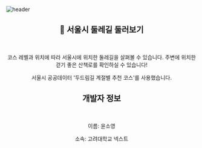 ![header](https://capsule-render.vercel.app/api?type=wave&color=auto&height=10px&section=header&&fontSize=폰트)

<div align= center>
  
## :herb: 서울시 둘레길 둘러보기 
</br>
<p> 코스 레벨과 위치에 따라 서울시에 위치한 둘레길을 살펴볼 수 있습니다. 주변에 위치한 걷기 좋은 산책로를 확인하실 수 있습니다! </p>
<p>서울시 공공데이터 '두드림길 계절별 추천 코스'를 사용했습니다.</p>

## 개발자 정보
</br>
<p>이름: 윤소영</p>
<p>소속: 고려대학교 넥스트</p>

</div>
